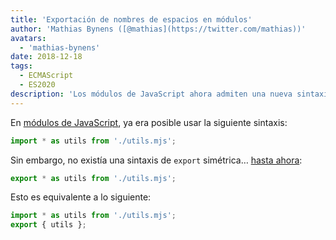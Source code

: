 ```yaml
---
title: 'Exportación de nombres de espacios en módulos'
author: 'Mathias Bynens ([@mathias](https://twitter.com/mathias))'
avatars:
  - 'mathias-bynens'
date: 2018-12-18
tags:
  - ECMAScript
  - ES2020
description: 'Los módulos de JavaScript ahora admiten una nueva sintaxis para reexportar todas las propiedades dentro de un namespace.'
---
```

En [módulos de JavaScript](/features/modules), ya era posible usar la siguiente sintaxis:

```js
import * as utils from './utils.mjs';
```

Sin embargo, no existía una sintaxis de `export` simétrica… [hasta ahora](https://github.com/tc39/proposal-export-ns-from):

```js
export * as utils from './utils.mjs';
```

Esto es equivalente a lo siguiente:

```js
import * as utils from './utils.mjs';
export { utils };
```
